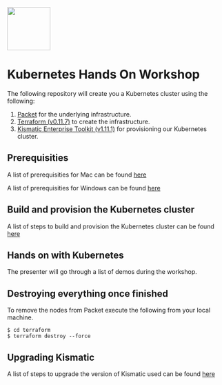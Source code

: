 <img src="https://avatars1.githubusercontent.com/u/13629408?s=400&v=4" width="100" height="100" />

# Kubernetes Hands On Workshop

The following repository will create you a Kubernetes cluster using the following:


1. [Packet](https://www.packet.net/) for the underlying infrastructure.
2. [Terraform (v0.11.7)](https://www.terraform.io/) to create the infrastructure.
3. [Kismatic Enterprise Toolkit (v1.11.1)](https://github.com/apprenda/kismatic) for provisioning our Kubernetes cluster.

## Prerequisities

A list of prerequisities for Mac can be found [here](docs/1-mac-prerequisities.md)

A list of prerequisities for Windows can be found [here](docs/2-windows-prerequisities.md)

## Build and provision the Kubernetes cluster

A list of steps to build and provision the Kubernetes cluster can be found [here](docs/3-build-cluster.md)

## Hands on with Kubernetes

The presenter will go through a list of demos during the workshop.

## Destroying everything once finished

To remove the nodes from Packet execute the following from your local machine.

```
$ cd terraform
$ terraform destroy --force
```

## Upgrading Kismatic

A list of steps to upgrade the version of Kismatic used can be found [here](docs/6-upgrading-kismatic.md)

